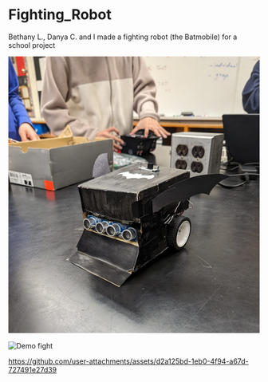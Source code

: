 # Fighting_Robot
Bethany L., Danya C. and I made a fighting robot (the Batmobile) for a school project

![The Batmobile](https://raw.githubusercontent.com/TheRealGecko/Fighting_Robot/main/the_batmobile.jpeg)

![Demo fight](https://youtu.be/mQ44ZURt4cg)

https://github.com/user-attachments/assets/d2a125bd-1eb0-4f94-a67d-727491e27d39

